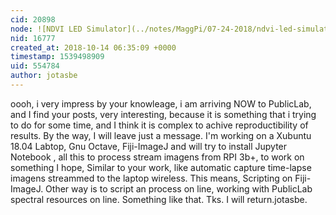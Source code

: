 ```yaml
---
cid: 20898
node: ![NDVI LED Simulator](../notes/MaggPi/07-24-2018/ndvi-led-simulator)
nid: 16777
created_at: 2018-10-14 06:35:09 +0000
timestamp: 1539498909
uid: 554784
author: jotasbe
---
```


oooh, i very impress by your knowleage, i am arriving NOW to PublicLab, and I find your posts, very interesting, because it is something that i trying to do for some time, and I think it is complex to achive reproductibility of results. By the way, I will leave just a message.  I'm working on a Xubuntu 18.04 Labtop, Gnu Octave, Fiji-ImageJ and will try to install Jupyter Notebook , all this to process stream imagens from RPI 3b+, to work on something I hope, Similar to your work, like automatic capture  time-lapse imagens  streammed to the laptop wireless. This means, Scripting on Fiji-ImageJ. Other way is to script an process on line, working with PublicLab spectral resources on line. Something like that. Tks. I will return.jotasbe.
